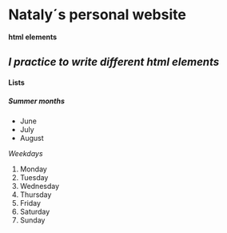 # Nataly´s personal website
**html elements**
## *I practice to write different html elements*
#### **Lists**
##### *Summer months*
- June
- July
- August

*Weekdays*
1. Monday
2. Tuesday
3. Wednesday
4. Thursday
5. Friday
6. Saturday
7. Sunday
